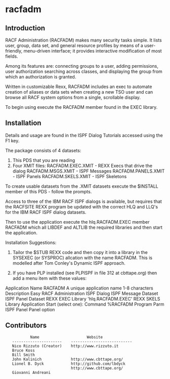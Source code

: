 # racfadm

## Introduction

RACF Administration (RACFADM) makes many security tasks simple.  It lists user, group, data set, and general resource profiles by means of a user-friendly, menu-driven interface; it provides interactive modification of most fields.

Among its features are: connecting groups to a user, adding permissions, user authorization searching across classes, and displaying the group from which an authorization is granted.

Written in customizable Rexx, RACFADM includes an exec to automate creation of aliases or data sets when creating a new TSO user and can browse all RACF system options from a single, scrollable display.

To begin using execute the RACFADM member found in the EXEC library.

## Installation

Details and usage are found in the ISPF Dialog Tutorials accessed using the F1 key.

The package consists of 4 datasets:

   1. This PDS that you are reading
   2. Four XMIT files:
        RACFADM.EXEC.XMIT      - REXX Execs that drive the dialog
        RACFADM.MSGS.XMIT      - ISPF Messages
        RACFADM.PANELS.XMIT    - ISPF Panels
        RACFADM.SKELS.XMIT     - ISPF Skeletons

To create usable datasets from the .XMIT datasets execute the $INSTALL member of this PDS - follow the prompts.

Access to three of the IBM RACF ISPF dialogs is available, but requires that the RACFSITE REXX program be updated with the correct HLQ and LLQ's for the IBM RACF ISPF dialog datasets.

Then to use the application execute the hlq.RACFADM.EXEC member RACFADM which all LIBDEF and ALTLIB the required libraries and then start the application.

Installation Suggestions:

1. Tailor the $STUB REXX code and then copy it into a library in the SYSEXEC (or SYSPROC) allcation with the name RACFADM. This is modelled after Tom Conley's Dynamic ISPF approach.

2. If you have PLP installed (see PLPISPF in file 312 at cbttape.org) then add a menu item with these values:

  Application Name      RACFADM  A unique application name 1-8 characters
  Description           Easy RACF Administration ISPF Dialog
  ISPF Message Dataset
  ISPF Panel Dataset
  REXX EXEC Library     'hlq.RACFADM.EXEC'
  REXX SKELS Library
  Application Start (select one):
     Command %RACFADM
     Program             Parm
     ISPF Panel          Panel option

## Contributors

               Name                     Website
       ----------------------    ---------------------------
       Nico Rizzuto (Creator)    http://www.rizzuto.it
       Bruce Koss
       Bill Smith
       John Kalinich             http://www.cbttape.org/
       Lionel B. Dyck            http://github.com/lbdyck
                                 http://www.cbttape.org/
       Giovanni Andreani
